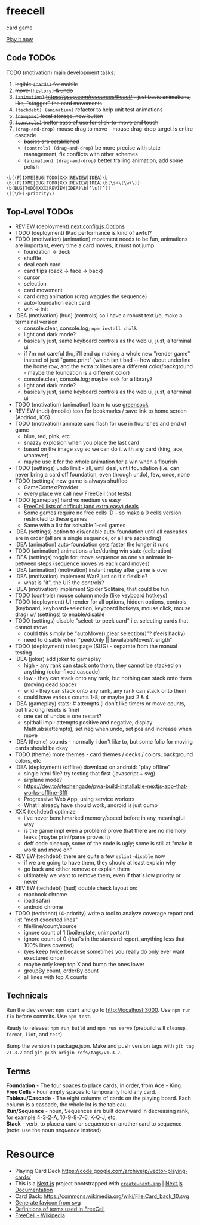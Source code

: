 # freecell

card game

[Play it now](https://spinnytea.bitbucket.io/freecell/)

## Code TODOs

TODO (motivation) main development tasks:

1. ~~legible `(cards)` for mobile~~
1. ~~move `(history)` & undo~~
1. ~~`(animation)` https://gsap.com/resources/React/ - just basic animations, like, "stagger" the card movements~~
1. ~~`(techdebt) (animation)` refactor to help unit test animations~~
1. ~~`(newgame)` local storage, new button~~
1. ~~`(controls)` better ease of use for click-to-move and touch~~
1. `(drag-and-drop)` mouse drag to move - mouse drag-drop target is entire cascade
   - ~~basics are established~~
   - `(controls) (drag-and-drop)` be more precise with state management, fix conflicts with other schemes
   - `(animation) (drag-and-drop)` better trailing animation, add some polish

```
\b((F)IXME|BUG|TODO|XXX|REVIEW|IDEA)\b
\b((F)IXME|BUG|TODO|XXX|REVIEW|IDEA)\b(\s+\(\w+\))+
\b(BUG|TODO|XXX|REVIEW|IDEA)\b[^\s][^(]
\((\d+)-priority\)
```

## Top-Level TODOs

- REVIEW (deployment) [next.config.js Options](https://nextjs.org/docs/app/api-reference/next-config-js)
- TODO (deployment) IPad performance is kind of awful?
- TODO (motivation) (animation) movement needs to be fun, animations are important, every time a card moves, it must not jump
  - foundation -> deck
  - shuffle
  - deal each card
  - card flips (back -> face -> back)
  - cursor
  - selection
  - card movement
  - card drag animation (drag waggles the sequence)
  - auto-foundation each card
  - win -> init
- IDEA (motivation) (hud) (controls) so I have a robust text i/o, make a termainal version
  - console.clear, console.log; `npm install chalk`
  - light and dark mode?
  - basically just, same keyboard controls as the web ui, just, a terminal ui
  - if i'm not careful tho, i'll end up making a whole new "render game" instead of just "game.print" (which isn't bad -- how about underline the home row, and the extra :x lines are a different color/background - maybe the foundation is a different color)
  - console.clear, console.log; maybe look for a library?
  - light and dark mode?
  - basically just, same keyboard controls as the web ui, just, a terminal ui
- TODO (motivation) (animation) learn to use [greensock](https://css-tricks.com/how-to-animate-on-the-web-with-greensock/)
- REVIEW (hud) (mobile) icon for bookmarks / save link to home screen (Andriod, iOS)
- TODO (motivation) animate card flash for use in flourishes and end of game
  - blue, red, pink, etc
  - snazzy explosion when you place the last card
  - based on the image svg so we can do it with any card (king, ace, whatever)
  - maybe use it for the whole animation for a win when a flourish
- TODO (settings) undo limit - all, until deal, until foundation (i.e. can never bring a card off foundation, even through undo), few, once, none
- TODO (settings) new game is always shuffled
  - GameContextProvider
  - every place we call new FreeCell (not tests)
- TODO (gameplay) hard vs medium vs easy
  - [FreeCell lists of difficult (and extra easy) deals](https://www.solitairelaboratory.com/fclists.html)
  - Some games require no free cells :D - so make a 0 cells version restricted to these games
  - Same with a list for solvable 1-cell games
- IDEA (settings) option to dis/enable auto-foundation until all cascades are in order (all are a single sequence, or all are ascending)
- IDEA (animation) auto-foundation gets faster the longer it runs
- TODO (animation) animations after/during win state (celbration)
- IDEA (settings) toggle for: move sequence as one vs animate in-between steps (sequence moves vs each card moves)
- IDEA (animation) (motivation) instant replay after game is over
- IDEA (motivation) implement War? just so it's flexible?
  - what is "it", the UI? the controls?
- IDEA (motivation) implement Spider Solitaire, that could be fun
- TODO (controls) mouse column mode (like keyboard hotkeys)
- TODO (deployment) UI render for all options, hidden options, controls (keyboard, keyboard+selection, keyboard hotkeys, mouse click, mouse drag) w/ (settings) to enable/disable
- TODO (settings) disable "select-to-peek card" i.e. selecting cards that cannot move
  - could this simply be "autoMove().clear selection()"? (feels hacky)
  - need to disable when "peekOnly || !availableMoves?.length"
- TODO (deployment) rules page (SUG) - separate from the manual testing
- IDEA (joker) add joker to gameplay
  - high - any rank can stack onto them, they cannot be stacked on anything (color-fixed cascade)
  - low - they can stack onto any rank, but nothing can stack onto them (moving dead space)
  - wild - they can stack onto any rank, any rank can stack onto them
  - could have various counts 1-8; or maybe just 2 & 4
- IDEA (gameplay) stats: # attempts (i don't like timers or move counts, but tracking resets is fine)
  - one set of undos = one restart?
  - spitball impl: attempts positive and negative, display Math.abs(attempts), set neg when undo, set pos and increase when move
- IDEA (theme) sounds - normally i don't like to, but some folio for moving cards should be okay
- TODO (theme) more themes - card themes / decks / colors, background colors, etc
- IDEA (deployment) (offline) download on android: "play offline"
  - single html file? try testing that first (javascript + svg)
  - airplane mode?
  - https://dev.to/stephengade/pwa-build-installable-nextjs-app-that-works-offline-3fff
  - Progressive Web App, using service workers
  - What I already have should work, android is just dumb
- XXX (techdebt) optimize
  - i've never benchmarked memory/speed before in any meaningful way
  - is the game impl even a problem? prove that there are no memory leeks (maybe print/parse proves it)
  - deff code cleanup, some of the code is ugly; some is still at "make it work and move on"
- REVIEW (techdebt) there are quite a few `eslint-disable` now
  - if we are going to have them, they should at least explain why
  - go back and either remove or explain them
  - ultimately we want to remove them, even if that's low priority or never
- REVIEW (techdebt) (hud) double check layout on:
  - macbook chrome
  - ipad safari
  - android chrome
- TODO (techdebt) (4-priority) write a tool to analyze coverage report and list "most executed lines"
  - file/line/count/source
  - ignore count of 1 (boilerplate, unimportant)
  - ignore count of 0 (that's in the standard report, anything less that 100% lines covered)
  - (yes keep twice because sometimes you really do only ever want exectured once)
  - maybe only keep top X and bump the ones lower
  - groupBy count, orderBy count
  - all lines with top X counts

## Technicals

Run the dev server: `npm start` and go to [http://localhost:3000](http://localhost:3000). Use `npm run fix` before commits. Use `npm test`.

Ready to release: `npm run build` and `npm run serve` (prebuild will `cleanup`, `format`, `lint`, and `test`)

Bump the version in package.json. Make and push version tags with `git tag v1.3.2` and `git push origin refs/tags/v1.3.2`.

## Terms

**Foundation** - The four spaces to place cards, in order, from Ace - King. \
**Free Cells** - Four empty spaces to temporarily hold any card. \
**Tableau/Cascade** - The eight columns of cards on the playing board. Each column is a cascade, the whole lot is the tableau. \
**Run/Sequence** - noun, Sequences are built downward in decreasing rank, for example 4-3-2-A, 10-9-8-7-6, K-Q-J, etc. \
**Stack** - verb, to place a card or sequence on another card to sequence (note: use the noun _sequence_ instead)

# Resource

- Playing Card Deck https://code.google.com/archive/p/vector-playing-cards/
- This is a [Next.js](https://nextjs.org/) project bootstrapped with [`create-next-app`](https://github.com/vercel/next.js/tree/canary/packages/create-next-app) | [Next.js Documentation](https://nextjs.org/docs)
- Card Back: https://commons.wikimedia.org/wiki/File:Card_back_10.svg
- [Generate favicon from svg](https://svg2ico.com/)
- [Definitions of terms used in FreeCell](https://mobilityware.helpshift.com/hc/en/12-freecell/faq/3459-definitions-of-terms-used-in-freecell/)
- [FreeCell - Wikipedia](https://en.wikipedia.org/wiki/FreeCell)
